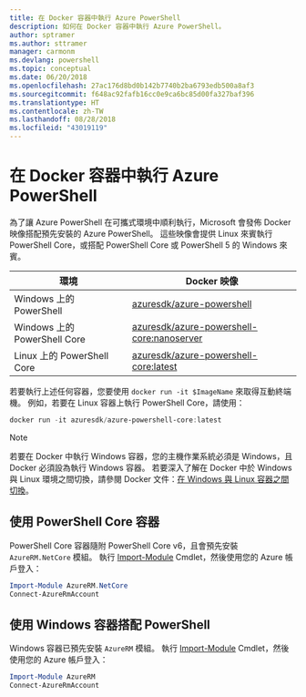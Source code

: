 ```yaml
---
title: 在 Docker 容器中執行 Azure PowerShell
description: 如何在 Docker 容器中執行 Azure PowerShell。
author: sptramer
ms.author: sttramer
manager: carmonm
ms.devlang: powershell
ms.topic: conceptual
ms.date: 06/20/2018
ms.openlocfilehash: 27ac176d8bd0b142b7740b2ba6793edb500a8af3
ms.sourcegitcommit: f648ac92fafb16cc0e9ca6bc85d00fa327baf396
ms.translationtype: HT
ms.contentlocale: zh-TW
ms.lasthandoff: 08/28/2018
ms.locfileid: "43019119"
---
```

# <a name="run-azure-powershell-in-a-docker-container"></a>在 Docker 容器中執行 Azure PowerShell

為了讓 Azure PowerShell 在可攜式環境中順利執行，Microsoft 會發佈 Docker 映像搭配預先安裝的 Azure PowerShell。 這些映像會提供 Linux 來賓執行 PowerShell Core，或搭配 PowerShell Core 或 PowerShell 5 的 Windows 來賓。

| 環境 | Docker 映像 |
|-------------|--------------|
| Windows 上的 PowerShell | [azuresdk/azure-powershell](https://hub.docker.com/r/azuresdk/azure-powershell/) |
| Windows 上的 PowerShell Core | [azuresdk/azure-powershell-core:nanoserver](https://hub.docker.com/r/azuresdk/azure-powershell-core/) |
| Linux 上的 PowerShell Core | [azuresdk/azure-powershell-core:latest](https://hub.docker.com/r/azuresdk/azure-powershell-core/) |

若要執行上述任何容器，您要使用 `docker run -it $ImageName` 來取得互動終端機。 例如，若要在 Linux 容器上執行 PowerShell Core，請使用：

```powershell
docker run -it azuresdk/azure-powershell-core:latest
```

> [!NOTE]
> 若要在 Docker 中執行 Windows 容器，您的主機作業系統必須是 Windows，且 Docker 必須設為執行 Windows 容器。 若要深入了解在 Docker 中於 Windows 與 Linux 環境之間切換，請參閱 Docker 文件：[在 Windows 與 Linux 容器之間切換](https://docs.docker.com/docker-for-windows/#switch-between-windows-and-linux-containers)。

## <a name="use-a-powershell-core-container"></a>使用 PowerShell Core 容器

PowerShell Core 容器隨附 PowerShell Core v6，且會預先安裝 `AzureRM.NetCore` 模組。 執行 [Import-Module](/powershell/module/microsoft.powershell.core/import-module) Cmdlet，然後使用您的 Azure 帳戶登入：

```powershell
Import-Module AzureRM.NetCore
Connect-AzureRmAccount
```

## <a name="use-the-windows-container-with-powershell"></a>使用 Windows 容器搭配 PowerShell

Windows 容器已預先安裝 `AzureRM` 模組。 執行 [Import-Module](/powershell/module/microsoft.powershell.core/import-module) Cmdlet，然後使用您的 Azure 帳戶登入：

```powershell
Import-Module AzureRM
Connect-AzureRmAccount
```
